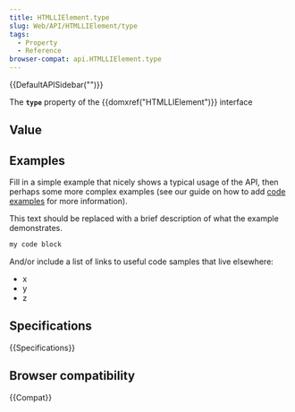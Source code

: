 ```yaml
---
title: HTMLLIElement.type
slug: Web/API/HTMLLIElement/type
tags:
  - Property
  - Reference
browser-compat: api.HTMLLIElement.type
---
```

{{DefaultAPISidebar("")}}

The **`type`** property of the {{domxref("HTMLLIElement")}} interface 

## Value



## Examples

Fill in a simple example that nicely shows a typical usage of the API, then perhaps some more complex examples (see our guide on how to add [code examples](/en-US/docs/MDN/Contribute/Structures/Code_examples) for more information).

This text should be replaced with a brief description of what the example demonstrates.

```js
my code block
```

And/or include a list of links to useful code samples that live elsewhere:

*   x
*   y
*   z

## Specifications

{{Specifications}}

## Browser compatibility

{{Compat}}


